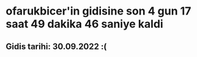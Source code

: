 # ofarukbicer'in gidisine son 4 gun 17 saat 49 dakika 46 saniye kaldi

## Gidis tarihi: 30.09.2022 :(